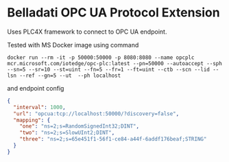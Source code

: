 # Belladati OPC UA Protocol Extension

Uses PLC4X framework to connect to OPC UA endpoint.

Tested with MS Docker image using command
```
docker run --rm -it -p 50000:50000 -p 8080:8080 --name opcplc mcr.microsoft.com/iotedge/opc-plc:latest --pn=50000 --autoaccept --sph --sn=5 --sr=10 --st=uint --fn=5 --fr=1 --ft=uint --ctb --scn --lid --lsn --ref --gn=5 --ut  --ph localhost
```

and endpoint config
```json
{
  "interval": 1000,
  "url": "opcua:tcp://localhost:50000/?discovery=false",
  "mapping": {
    "one": "ns=2;s=RandomSignedInt32;DINT",
    "two": "ns=2;s=SlowUInt2;DINT",
    "three": "ns=2;s=65e451f1-56f1-ce84-a44f-6addf176beaf;STRING"
  }
}
```